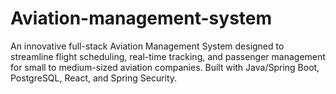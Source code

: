 # Aviation-management-system
An innovative full-stack Aviation Management System designed to streamline flight scheduling, real-time tracking, and passenger management for small to medium-sized aviation companies. Built with Java/Spring Boot, PostgreSQL, React, and Spring Security.
